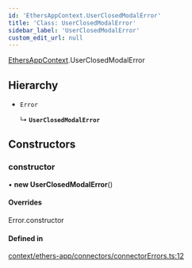 ```yaml
---
id: 'EthersAppContext.UserClosedModalError'
title: 'Class: UserClosedModalError'
sidebar_label: 'UserClosedModalError'
custom_edit_url: null
---
```


[EthersAppContext](../modules/EthersAppContext.md).UserClosedModalError

## Hierarchy

- `Error`

  ↳ **`UserClosedModalError`**

## Constructors

### constructor

• **new UserClosedModalError**()

#### Overrides

Error.constructor

#### Defined in

[context/ethers-app/connectors/connectorErrors.ts:12](https://github.com/scaffold-eth/eth-hooks/blob/f7722e1/src/context/ethers-app/connectors/connectorErrors.ts#L12)
